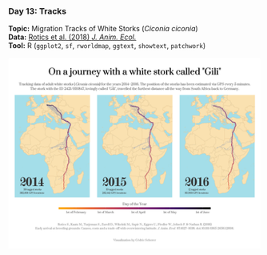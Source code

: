 ### Day 13: Tracks
**Topic:** Migration Tracks of White Storks (*Ciconia ciconia*)
<br>
**Data:** [Rotics et al. (2018) *J. Anim. Ecol.*](https://doi.org/10.1111/1365-2656.12898)
<br>
**Tool:** R (`ggplot2`, `sf`, `rworldmap`, `ggtext`, `showtext`, `patchwork`)
<br><br>
![./contributions/Day13_Tracks/Tracks_StorksGili.png](https://raw.githubusercontent.com/Z3tt/30DayMapChallenge/master/contributions/Day13_Tracks/Tracks_StorksGili.png)
